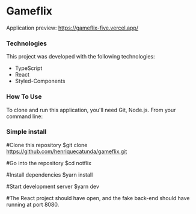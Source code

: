 # Gameflix 

Application preview: https://gameflix-five.vercel.app/

### Technologies

This project was developed with the following technologies:

  * TypeScript
  * React
  * Styled-Components

### How To Use

To clone and run this application, you'll need Git, Node.js. From your command line:

### Simple install

#Clone this repository
$git clone https://github.com/henriquecatunda/gameflix.git

#Go into the repository
$cd notflix

#Install dependencies
$yarn install

#Start development server
$yarn dev

#The React project should have open, and the fake back-end should have running at port 8080.
